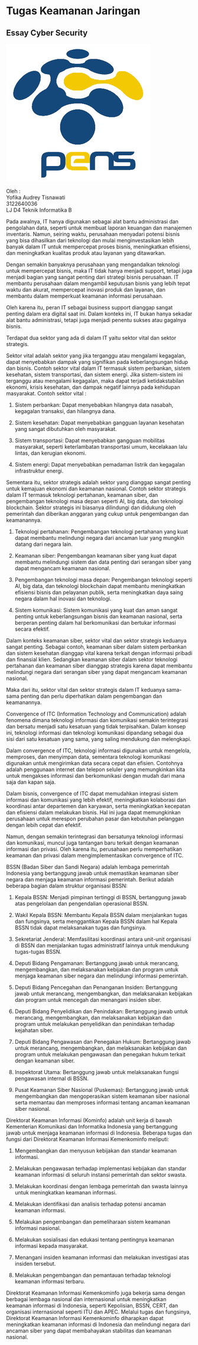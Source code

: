 <h1>Tugas Keamanan Jaringan</h1>

<h2>Essay Cyber Security</h2>

<img src="img/logo_pens.png">
<br>

Oleh : <br>
Yofika Audrey Tisnawati <br>
3122640036 <br>
LJ D4 Teknik Informatika B

Pada awalnya, IT hanya digunakan sebagai alat bantu administrasi dan pengolahan data, seperti untuk membuat laporan keuangan dan manajemen inventaris. Namun, seiring waktu, perusahaan menyadari potensi bisnis yang bisa dihasilkan dari teknologi dan mulai menginvestasikan lebih banyak dalam IT untuk mempercepat proses bisnis, meningkatkan efisiensi, dan meningkatkan kualitas produk atau layanan yang ditawarkan.

Dengan semakin banyaknya perusahaan yang mengandalkan teknologi untuk mempercepat bisnis, maka IT tidak hanya menjadi support, tetapi juga menjadi bagian yang sangat penting dari strategi bisnis perusahaan. IT membantu perusahaan dalam mengambil keputusan bisnis yang lebih tepat waktu dan akurat, mempercepat inovasi produk dan layanan, dan membantu dalam memperkuat keamanan informasi perusahaan.

Oleh karena itu, peran IT sebagai business support dianggap sangat penting dalam era digital saat ini. Dalam konteks ini, IT bukan hanya sekadar alat bantu administrasi, tetapi juga menjadi penentu sukses atau gagalnya bisnis.

Terdapat dua sektor yang ada di dalam IT yaitu sektor vital dan sektor strategis. 

Sektor vital adalah sektor yang jika terganggu atau mengalami kegagalan, dapat menyebabkan dampak yang signifikan pada keberlangsungan hidup dan bisnis. Contoh sektor vital dalam IT termasuk sistem perbankan, sistem kesehatan, sistem transportasi, dan sistem energi. Jika sistem-sistem ini terganggu atau mengalami kegagalan, maka dapat terjadi ketidakstabilan ekonomi, krisis kesehatan, dan dampak negatif lainnya pada kehidupan masyarakat. Contoh sektor vital :

1. Sistem perbankan: Dapat menyebabkan hilangnya data nasabah, kegagalan transaksi, dan hilangnya dana.

2. Sistem kesehatan: Dapat menyebabkan gangguan layanan kesehatan yang sangat dibutuhkan oleh masyarakat.

3. Sistem transportasi: Dapat menyebabkan gangguan mobilitas masyarakat, seperti keterlambatan transportasi umum, kecelakaan lalu lintas, dan kerugian ekonomi.

4. Sistem energi: Dapat menyebabkan pemadaman listrik dan kegagalan infrastruktur energi.

Sementara itu, sektor strategis adalah sektor yang dianggap sangat penting untuk kemajuan ekonomi dan keamanan nasional. Contoh sektor strategis dalam IT termasuk teknologi pertahanan, keamanan siber, dan pengembangan teknologi masa depan seperti AI, big data, dan teknologi blockchain. Sektor strategis ini biasanya dilindungi dan didukung oleh pemerintah dan diberikan anggaran yang cukup untuk pengembangan dan keamanannya.

1. Teknologi pertahanan: Pengembangan teknologi pertahanan yang kuat dapat membantu melindungi negara dari ancaman luar yang mungkin datang dari negara lain.

2. Keamanan siber: Pengembangan keamanan siber yang kuat dapat membantu melindungi sistem dan data penting dari serangan siber yang dapat mengancam keamanan nasional.

3. Pengembangan teknologi masa depan: Pengembangan teknologi seperti AI, big data, dan teknologi blockchain dapat membantu meningkatkan efisiensi bisnis dan pelayanan publik, serta meningkatkan daya saing negara dalam hal inovasi dan teknologi.

4. Sistem komunikasi: Sistem komunikasi yang kuat dan aman sangat penting untuk keberlangsungan bisnis dan keamanan nasional, serta berperan penting dalam hal berkomunikasi dan bertukar informasi secara efektif.

Dalam konteks keamanan siber, sektor vital dan sektor strategis keduanya sangat penting. Sebagai contoh, keamanan siber dalam sistem perbankan dan sistem kesehatan dianggap vital karena terkait dengan informasi pribadi dan finansial klien. Sedangkan keamanan siber dalam sektor teknologi pertahanan dan keamanan siber dianggap strategis karena dapat membantu melindungi negara dari serangan siber yang dapat mengancam keamanan nasional.

Maka dari itu, sektor vital dan sektor strategis dalam IT keduanya sama-sama penting dan perlu diperhatikan dalam pengembangan dan keamanannya.

Convergence of ITC (Information Technology and Communication) adalah fenomena dimana teknologi informasi dan komunikasi semakin terintegrasi dan bersatu menjadi satu kesatuan yang tidak terpisahkan. Dalam konsep ini, teknologi informasi dan teknologi komunikasi dipandang sebagai dua sisi dari satu kesatuan yang sama, yang saling mendukung dan melengkapi.

Dalam convergence of ITC, teknologi informasi digunakan untuk mengelola, memproses, dan menyimpan data, sementara teknologi komunikasi digunakan untuk mengirimkan data secara cepat dan efisien. Contohnya adalah penggunaan internet dan telepon seluler yang memungkinkan kita untuk mengakses informasi dan berkomunikasi dengan mudah dari mana saja dan kapan saja.

Dalam bisnis, convergence of ITC dapat memudahkan integrasi sistem informasi dan komunikasi yang lebih efektif, meningkatkan kolaborasi dan koordinasi antar departemen dan karyawan, serta meningkatkan kecepatan dan efisiensi dalam melakukan bisnis. Hal ini juga dapat memungkinkan perusahaan untuk merespon perubahan pasar dan kebutuhan pelanggan dengan lebih cepat dan efektif.

Namun, dengan semakin terintegrasi dan bersatunya teknologi informasi dan komunikasi, muncul juga tantangan baru terkait dengan keamanan informasi dan privasi. Oleh karena itu, perusahaan perlu memperhatikan keamanan dan privasi dalam mengimplementasikan convergence of ITC.

BSSN (Badan Siber dan Sandi Negara) adalah lembaga pemerintah Indonesia yang bertanggung jawab untuk memastikan keamanan siber negara dan menjaga keamanan informasi pemerintah. Berikut adalah beberapa bagian dalam struktur organisasi BSSN:

1. Kepala BSSN: Menjadi pimpinan tertinggi di BSSN, bertanggung jawab atas pengelolaan dan pengendalian operasional BSSN.

2. Wakil Kepala BSSN: Membantu Kepala BSSN dalam menjalankan tugas dan fungsinya, serta menggantikan Kepala BSSN dalam hal Kepala BSSN tidak dapat melaksanakan tugas dan fungsinya.

3. Sekretariat Jenderal: Memfasilitasi koordinasi antara unit-unit organisasi di BSSN dan menjalankan tugas administratif lainnya untuk mendukung tugas-tugas BSSN.

4. Deputi Bidang Pengamanan: Bertanggung jawab untuk merancang, mengembangkan, dan melaksanakan kebijakan dan program untuk menjaga keamanan siber negara dan melindungi informasi pemerintah.

5. Deputi Bidang Pencegahan dan Penanganan Insiden: Bertanggung jawab untuk merancang, mengembangkan, dan melaksanakan kebijakan dan program untuk mencegah dan menangani insiden siber.

6. Deputi Bidang Penyelidikan dan Penindakan: Bertanggung jawab untuk merancang, mengembangkan, dan melaksanakan kebijakan dan program untuk melakukan penyelidikan dan penindakan terhadap kejahatan siber.

7. Deputi Bidang Pengawasan dan Penegakan Hukum: Bertanggung jawab untuk merancang, mengembangkan, dan melaksanakan kebijakan dan program untuk melakukan pengawasan dan penegakan hukum terkait dengan keamanan siber.

8. Inspektorat Utama: Bertanggung jawab untuk melaksanakan fungsi pengawasan internal di BSSN.

9. Pusat Keamanan Siber Nasional (Puskemas): Bertanggung jawab untuk mengembangkan dan mengoperasikan sistem keamanan siber nasional serta memantau dan memproses informasi tentang ancaman keamanan siber nasional.

Direktorat Keamanan Informasi (Kominfo) adalah unit kerja di bawah Kementerian Komunikasi dan Informatika Indonesia yang bertanggung jawab untuk menjaga keamanan informasi di Indonesia. Beberapa tugas dan fungsi dari Direktorat Keamanan Informasi Kemenkominfo meliputi:

1. Mengembangkan dan menyusun kebijakan dan standar keamanan informasi.

2. Melakukan pengawasan terhadap implementasi kebijakan dan standar keamanan informasi di seluruh instansi pemerintah dan sektor swasta.

3. Melakukan koordinasi dengan lembaga pemerintah dan swasta lainnya untuk meningkatkan keamanan informasi.

4. Melakukan identifikasi dan analisis terhadap potensi ancaman keamanan informasi.

5. Melakukan pengembangan dan pemeliharaan sistem keamanan informasi nasional.

6. Melakukan sosialisasi dan edukasi tentang pentingnya keamanan informasi kepada masyarakat.

7. Menangani insiden keamanan informasi dan melakukan investigasi atas insiden tersebut.

8. Melakukan pengembangan dan pemantauan terhadap teknologi keamanan informasi terbaru.

Direktorat Keamanan Informasi Kemenkominfo juga bekerja sama dengan berbagai lembaga nasional dan internasional untuk meningkatkan keamanan informasi di Indonesia, seperti Kepolisian, BSSN, CERT, dan organisasi internasional seperti ITU dan APEC. Melalui tugas dan fungsinya, Direktorat Keamanan Informasi Kemenkominfo diharapkan dapat meningkatkan keamanan informasi di Indonesia dan melindungi negara dari ancaman siber yang dapat membahayakan stabilitas dan keamanan nasional.